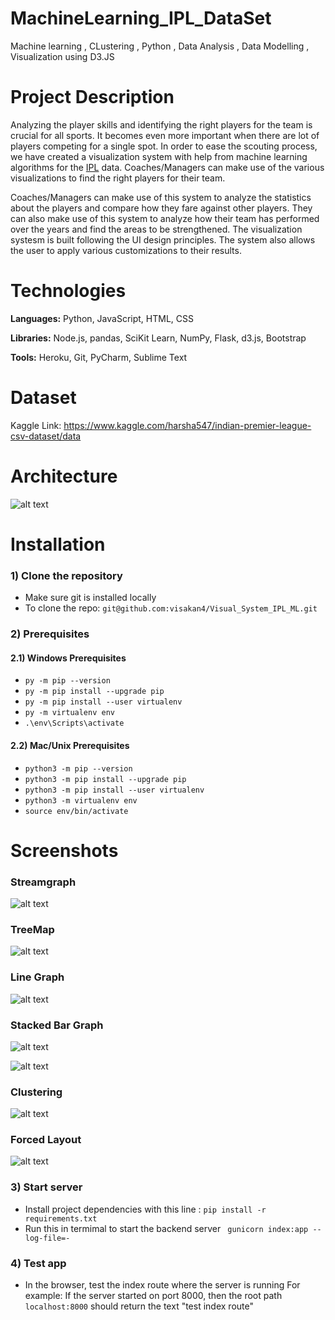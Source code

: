 # MachineLearning_IPL_DataSet
Machine learning , CLustering , Python , Data Analysis , Data Modelling , Visualization using D3.JS
# Project Description

Analyzing the player skills and identifying the right players for the team is crucial for all sports. It becomes even more important when there are lot of players competing for a single spot. In order to ease the scouting process, we have created a visualization system with help from machine learning algorithms for the [IPL](https://en.wikipedia.org/wiki/Indian_Premier_League) data. Coaches/Managers can make use of the various visualizations to find the right players for their team. 

Coaches/Managers can make use of this system to analyze the statistics about the players and compare how they fare against other players. They can also make use of this system to analyze how their team has performed over the years and find the areas to be strengthened. The visualization systesm is built following the UI design principles. The system also allows the user to apply various customizations to their 
results. 

# Technologies

**Languages:** Python, JavaScript, HTML, CSS

**Libraries:** Node.js, pandas, SciKit Learn, NumPy, Flask, d3.js, Bootstrap

**Tools:** Heroku, Git, PyCharm, Sublime Text

# Dataset

Kaggle Link: https://www.kaggle.com/harsha547/indian-premier-league-csv-dataset/data

# Architecture

![alt text](https://github.com/Anitt/MachineLearning_IPL_DataSet/blob/master/images/architecture.PNG)

# Installation

### 1) Clone the repository
* Make sure git is installed locally
* To clone the repo: `git@github.com:visakan4/Visual_System_IPL_ML.git`

### 2) Prerequisites
#### 2.1) Windows Prerequisites
* `py -m pip --version`
* `py -m pip install --upgrade pip`
* `py -m pip install --user virtualenv`
* `py -m virtualenv env`
* `.\env\Scripts\activate`


#### 2.2) Mac/Unix Prerequisites
* `python3 -m pip --version`
* `python3 -m pip install --upgrade pip`
* `python3 -m pip install --user virtualenv`
* `python3 -m virtualenv env`
* `source env/bin/activate`


# Screenshots

### Streamgraph

![alt text](https://github.com/Anitt/MachineLearning_IPL_DataSet/blob/master/images/StreamGraph.png "Stream Graph")

### TreeMap

![alt text](https://github.com/Anitt/MachineLearning_IPL_DataSet/blob/master/images/TreeMap.png "Tree Map")

### Line Graph

![alt text](https://github.com/Anitt/MachineLearning_IPL_DataSet/blob/master/images/LineGraph.jpg)

### Stacked Bar Graph

![alt text](https://github.com/Anitt/MachineLearning_IPL_DataSet/blob/master/images/StackedBarGraph.png)

![alt text](https://github.com/Anitt/MachineLearning_IPL_DataSet/blob/master/images/StackedBarGraph2.png)

### Clustering

![alt text](https://github.com/Anitt/MachineLearning_IPL_DataSet/blob/master/images/clustering.PNG "Clustering")

### Forced Layout

![alt text](https://github.com/Anitt/MachineLearning_IPL_DataSet/blob/master/images/ForcedLayout.jpg "Forced Layout")


### 3) Start server

* Install project dependencies with this line : `pip install -r requirements.txt`
* Run this in termimal to start the backend server ` gunicorn index:app --log-file=-`



### 4) Test app
* In the browser, test the index route where the server is running
For example: If the server started on port 8000, then the root path `localhost:8000` should return the text "test index route"
